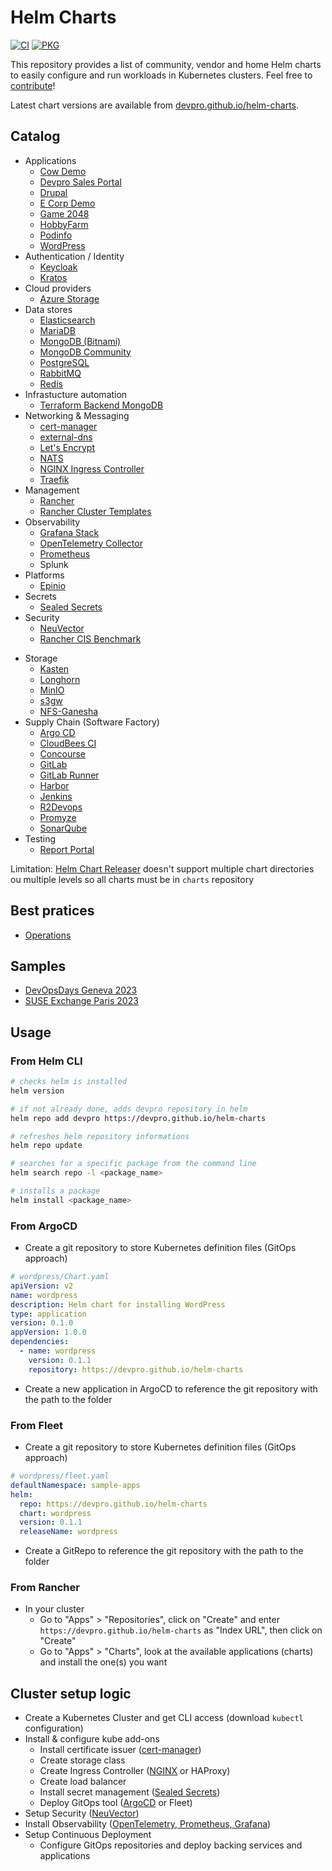 # Helm Charts

[![CI](https://github.com/devpro/helm-charts/actions/workflows/ci.yml/badge.svg)](https://github.com/devpro/helm-charts/actions/workflows/ci.yml)
[![PKG](https://github.com/devpro/helm-charts/actions/workflows/pkg.yml/badge.svg)](https://github.com/devpro/helm-charts/actions/workflows/pkg.yml)

This repository provides a list of community, vendor and home Helm charts to easily configure and run workloads in Kubernetes clusters.
Feel free to [contribute](CONTRIBUTING.md)!

Latest chart versions are available from [devpro.github.io/helm-charts](https://devpro.github.io/helm-charts/).

## Catalog

* Applications
  * [Cow Demo](charts/cow-demo/README.md)
  * [Devpro Sales Portal](charts/devpro-salesportal/README.md)
  * [Drupal](docs/upstream/drupal.md)
  * [E Corp Demo](charts/ecorp-demo/README.md)
  * [Game 2048](charts/game-2048/README.md)
  * [HobbyFarm](charts/hobbyfarm/README.md)
  * [Podinfo](docs/upstream/podinfo.md)
  * [WordPress](charts/wordpress/README.md)
* Authentication / Identity
  * [Keycloak](charts/keycloak/README.md)
  * [Kratos](charts/kratos/README.md)
* Cloud providers
  * [Azure Storage](charts/azure-storage/README.md)
  <!-- * [Outscale](charts/outscale/README.md) -->
* Data stores
  * [Elasticsearch](docs/upstream/elasticsearch.md)
  * [MariaDB](docs/upstream/mariadb.md)
  <!-- * [memcached](docs/upstream/memcached.md) -->
  * [MongoDB (Bitnami)](charts/mongodb-bitnami/README.md)
  * [MongoDB Community](charts/mongodb-community/README.md)
  * [PostgreSQL](docs/upstream/postgresql.md)
  * [RabbitMQ](charts/rabbitmq/README.md)
  * [Redis](docs/upstream/redis.md)
* Infrastucture automation
  * [Terraform Backend MongoDB](charts/terraform-backend-mongodb)
* Networking & Messaging
  * [cert-manager](docs/upstream/cert-manager.md)
  <!-- * [Consul](docs/upstream/consul.md) -->
  * [external-dns](docs/upstream/external-dns.md)
  <!-- * [HAProxy](docs/upstream/haproxy.md)
  * [Istio](docs/upstream/istio.md)
  * [Kafka](docs/upstream/kafka.md)
  * [Kong](docs/upstream/kong.md) -->
  * [Let's Encrypt](charts/letsencrypt/README.md)
  <!-- * [Linkerd](docs/upstream/linkerd.md)
  * [MetalLB](docs/upstream/metallb.md)
  * [MQTT](docs/upstream/mqtt.md) -->
  * [NATS](docs/upstream/nats.md)
  * [NGINX Ingress Controller](docs/upstream/ingress-nginx.md)
  * [Traefik](docs/upstream/traefik.md)
* Management
  * [Rancher](charts/rancher/README.md)
  * [Rancher Cluster Templates](charts/rancher-cluster-templates/README.md)
* Observability
  <!-- * [Elastic Stack](docs/upstream/elastic-stack.md) -->
  * [Grafana Stack](charts/grafana-stack/README.md)
  * [OpenTelemetry Collector](charts/opentelemetry-collector/README.md)
  * [Prometheus](docs/upstream/prometheus.md)
  * Splunk
* Platforms
  * [Epinio](docs/upstream/epinio.md)
* Secrets
  * [Sealed Secrets](charts/sealed-secrets/README.md)
* Security
  * [NeuVector](charts/neuvector/README.md)
  * [Rancher CIS Benchmark](charts/rancher-cis-benchmark/README.md)
<!-- * Serverless
  * [Knative](docs/upstream/knative.md) -->
* Storage
  * [Kasten](docs/upstream/kasten.md)
  * [Longhorn](docs/upstream/longhorn.md)
  * [MinIO](charts/minio/README.md)
  * [s3gw](docs/upstream/s3gw.md)
  * [NFS-Ganesha](charts/nfs-ganesha/README.md)
* Supply Chain (Software Factory)
  * [Argo CD](docs/upstream/argo-cd.md)
  <!-- * [Argo Rollouts](docs/upstream/argo-rollouts.md)
  * [Artifactory](docs/upstream/artifactory.md)
  * [Azure DevOps Agent](docs/upstream/azure-devops-agent.md) -->
  * [CloudBees CI](docs/upstream/cloudbees-ci.md)
  * [Concourse](docs/upstream/concourse.md)
  <!-- * [Drone](docs/upstream/drone.md) -->
  * [GitLab](charts/gitlab/README.md)
  * [GitLab Runner](charts/gitlab-runner/README.md)
  * [Harbor](docs/upstream/harbor.md)
  * [Jenkins](docs/upstream/jenkins.md)
  <!-- * [Jira](docs/upstream/jira.md)
  * [Nexus](docs/upstream/nexus.md) -->
  * [R2Devops](charts/r2devops/README.md)
  * [Promyze](charts/promyze/README.md)
  * [SonarQube](docs/upstream/sonarqube.md)
  <!-- * [Tekton](docs/upstream/tekton.md) -->
* Testing
  * [Report Portal](docs/upstream/reportportal.md)

Limitation: [Helm Chart Releaser](https://github.com/helm/chart-releaser) doesn't support multiple chart directories ou multiple levels so all charts must be in `charts` repository

## Best pratices

* [Operations](docs/operations.md)

## Samples

* [DevOpsDays Geneva 2023](samples/devopsdays-geneva-2023/README.md)
* [SUSE Exchange Paris 2023](samples/suse-exchange-paris-2023/README.md)

## Usage

### From Helm CLI

```bash
# checks helm is installed
helm version

# if not already done, adds devpro repository in helm
helm repo add devpro https://devpro.github.io/helm-charts

# refreshes helm repository informations
helm repo update

# searches for a specific package from the command line
helm search repo -l <package_name>

# installs a package
helm install <package_name>
```

### From ArgoCD

* Create a git repository to store Kubernetes definition files (GitOps approach)

```yaml
# wordpress/Chart.yaml
apiVersion: v2
name: wordpress
description: Helm chart for installing WordPress
type: application
version: 0.1.0
appVersion: 1.0.0
dependencies:
  - name: wordpress
    version: 0.1.1
    repository: https://devpro.github.io/helm-charts
```

* Create a new application in ArgoCD to reference the git repository with the path to the folder

### From Fleet

* Create a git repository to store Kubernetes definition files (GitOps approach)

```yaml
# wordpress/fleet.yaml
defaultNamespace: sample-apps
helm:
  repo: https://devpro.github.io/helm-charts
  chart: wordpress
  version: 0.1.1
  releaseName: wordpress
```

* Create a GitRepo to reference the git repository with the path to the folder

### From Rancher

* In your cluster
  * Go to "Apps" > "Repositories", click on "Create" and enter `https://devpro.github.io/helm-charts` as "Index URL", then click on "Create"
  * Go to "Apps" > "Charts", look at the available applications (charts) and install the one(s) you want

## Cluster setup logic

* Create a Kubernetes Cluster and get CLI access (download `kubectl` configuration)
* Install & configure kube add-ons
  * Install certificate issuer ([cert-manager](./charts/cert-manager/README.md))
  * Create storage class
  * Create Ingress Controller ([NGINX](./charts/ingress-nginx/README.md) or HAProxy)
  * Create load balancer
  * Install secret management ([Sealed Secrets](./charts/sealed-secrets/README.md))
  * Deploy GitOps tool ([ArgoCD](./charts/argocd/README.md) or Fleet)
* Setup Security ([NeuVector](./charts/neuvector/README.md))
* Install Observability ([OpenTelemetry, Prometheus, Grafana](./charts/otel-prometheus-grafana/README.md))
* Setup Continuous Deployment
  * Configure GitOps repositories and deploy backing services and applications
